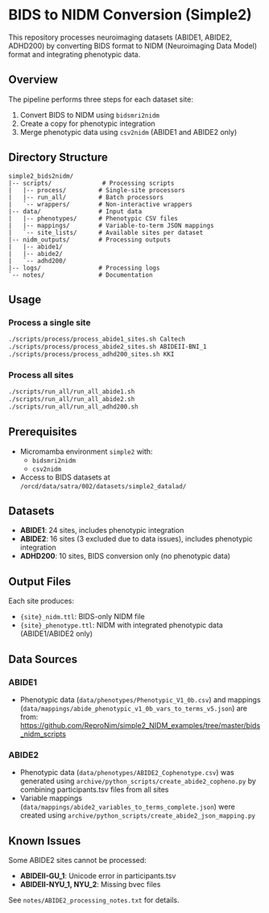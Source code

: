 # BIDS to NIDM Conversion (Simple2)

This repository processes neuroimaging datasets (ABIDE1, ABIDE2, ADHD200) by converting BIDS format to NIDM (Neuroimaging Data Model) format and integrating phenotypic data.

## Overview

The pipeline performs three steps for each dataset site:
1. Convert BIDS to NIDM using `bidsmri2nidm`
2. Create a copy for phenotypic integration
3. Merge phenotypic data using `csv2nidm` (ABIDE1 and ABIDE2 only)

## Directory Structure

```
simple2_bids2nidm/
|-- scripts/              # Processing scripts
|   |-- process/         # Single-site processors
|   |-- run_all/         # Batch processors
|   `-- wrappers/        # Non-interactive wrappers
|-- data/                # Input data
|   |-- phenotypes/      # Phenotypic CSV files
|   |-- mappings/        # Variable-to-term JSON mappings
|   `-- site_lists/      # Available sites per dataset
|-- nidm_outputs/        # Processing outputs
|   |-- abide1/
|   |-- abide2/
|   `-- adhd200/
|-- logs/                # Processing logs
`-- notes/               # Documentation
```

## Usage

### Process a single site
```bash
./scripts/process/process_abide1_sites.sh Caltech
./scripts/process/process_abide2_sites.sh ABIDEII-BNI_1
./scripts/process/process_adhd200_sites.sh KKI
```

### Process all sites
```bash
./scripts/run_all/run_all_abide1.sh
./scripts/run_all/run_all_abide2.sh
./scripts/run_all/run_all_adhd200.sh
```

## Prerequisites

- Micromamba environment `simple2` with:
  - `bidsmri2nidm`
  - `csv2nidm`
- Access to BIDS datasets at `/orcd/data/satra/002/datasets/simple2_datalad/`

## Datasets

- **ABIDE1**: 24 sites, includes phenotypic integration
- **ABIDE2**: 16 sites (3 excluded due to data issues), includes phenotypic integration  
- **ADHD200**: 10 sites, BIDS conversion only (no phenotypic data)

## Output Files

Each site produces:
- `{site}_nidm.ttl`: BIDS-only NIDM file
- `{site}_phenotype.ttl`: NIDM with integrated phenotypic data (ABIDE1/ABIDE2 only)

## Data Sources

### ABIDE1
- Phenotypic data (`data/phenotypes/Phenotypic_V1_0b.csv`) and mappings (`data/mappings/abide_phenotypic_v1_0b_vars_to_terms_v5.json`) are from: https://github.com/ReproNim/simple2_NIDM_examples/tree/master/bids_nidm_scripts

### ABIDE2
- Phenotypic data (`data/phenotypes/ABIDE2_Cophenotype.csv`) was generated using `archive/python_scripts/create_abide2_copheno.py` by combining participants.tsv files from all sites
- Variable mappings (`data/mappings/abide2_variables_to_terms_complete.json`) were created using `archive/python_scripts/create_abide2_json_mapping.py`

## Known Issues

Some ABIDE2 sites cannot be processed:
- **ABIDEII-GU_1**: Unicode error in participants.tsv
- **ABIDEII-NYU_1, NYU_2**: Missing bvec files

See `notes/ABIDE2_processing_notes.txt` for details.